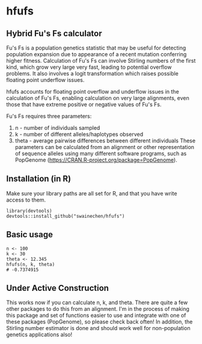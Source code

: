 # hfufs
## Hybrid Fu's Fs calculator

Fu's Fs is a population genetics statistic that may be useful for detecting population expansion due to appearance of a recent mutation conferring higher fitness.
Calculation of Fu's Fs can involve Stirling numbers of the first kind, which grow very large very fast, leading to potential overflow problems. It also involves a logit transformation which raises possible floating point underflow issues.

hfufs accounts for floating point overflow and underflow issues in the calculation of Fu's Fs, enabling calculation on very large alignments, even those that have extreme positive or negative values of Fu's Fs.

Fu's Fs requires three parameters:
1. n - number of individuals sampled
2. k - number of different alleles/haplotypes observed
3. theta - average pairwise differences between different individuals
These parameters can be calculated from an alignment or other representation of sequence alleles using many different software programs, such as PopGenome (https://CRAN.R-project.org/package=PopGenome).

## Installation (in R)
Make sure your library paths are all set for R, and that you have write access to them.
```
library(devtools)
devtools::install_github("swainechen/hfufs")
```
## Basic usage
```
n <- 100
k <- 30
theta <- 12.345
hfufs(n, k, theta)
# -0.7374915
```

## Under Active Construction
This works now if you can calculate n, k, and theta. There are quite a few other packages to do this from an alignment. I'm in the process of making this package and set of functions easier to use and integrate with one of these packages (PopGenome), so please check back often!
In addition, the Stirling number estimator is done and should work well for non-population genetics applications also!
